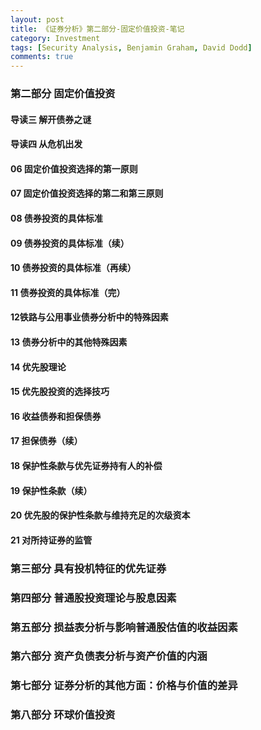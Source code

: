 ```yaml
---
layout: post
title: 《证券分析》第二部分-固定价值投资-笔记
category: Investment
tags: [Security Analysis, Benjamin Graham, David Dodd]
comments: true
---
```


### 第二部分 固定价值投资

#### 导读三 解开债券之谜

#### 导读四 从危机出发

#### 06 固定价值投资选择的第一原则

#### 07 固定价值投资选择的第二和第三原则

#### 08 债券投资的具体标准

#### 09 债券投资的具体标准（续）

#### 10 债券投资的具体标准（再续）

#### 11 债券投资的具体标准（完）

#### 12铁路与公用事业债券分析中的特殊因素

#### 13 债券分析中的其他特殊因素

#### 14 优先股理论

#### 15 优先股投资的选择技巧

#### 16 收益债券和担保债券

#### 17 担保债券（续）

#### 18 保护性条款与优先证券持有人的补偿

#### 19 保护性条款（续）

#### 20 优先股的保护性条款与维持充足的次级资本

#### 21 对所持证券的监管

### 第三部分 具有投机特征的优先证券

### 第四部分 普通股投资理论与股息因素

### 第五部分 损益表分析与影响普通股估值的收益因素

### 第六部分 资产负债表分析与资产价值的内涵

### 第七部分 证券分析的其他方面：价格与价值的差异

### 第八部分 环球价值投资